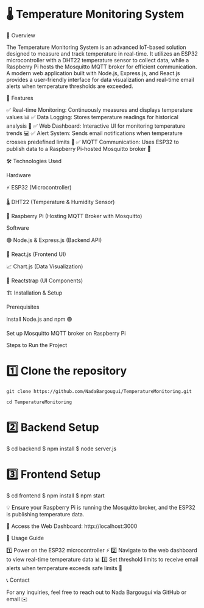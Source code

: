 # 🌡️ Temperature Monitoring System

📌 Overview

The Temperature Monitoring System is an advanced IoT-based solution designed to measure and track temperature in real-time. It utilizes an ESP32 microcontroller with a DHT22 temperature sensor to collect data, while a Raspberry Pi hosts the Mosquitto MQTT broker for efficient communication. A modern web application built with Node.js, Express.js, and React.js provides a user-friendly interface for data visualization and real-time email alerts when temperature thresholds are exceeded.

🚀 Features

✅ Real-time Monitoring: Continuously measures and displays temperature values 📊
✅ Data Logging: Stores temperature readings for historical analysis 📂
✅ Web Dashboard: Interactive UI for monitoring temperature trends 💻
✅ Alert System: Sends email notifications when temperature crosses predefined limits 🔔
✅ MQTT Communication: Uses ESP32 to publish data to a Raspberry Pi-hosted Mosquitto broker 🔄

🛠️ Technologies Used

Hardware

⚡ ESP32 (Microcontroller)

🌡️ DHT22 (Temperature & Humidity Sensor)

🍓 Raspberry Pi (Hosting MQTT Broker with Mosquitto)

Software

🟢 Node.js & Express.js (Backend API)

🔷 React.js (Frontend UI)

📈 Chart.js (Data Visualization)

🎨 Reactstrap (UI Components)


🏗️ Installation & Setup

Prerequisites

Install Node.js and npm 🟢

Set up Mosquitto MQTT broker on Raspberry Pi 


Steps to Run the Project

# 1️⃣ Clone the repository
`git clone https://github.com/NadaBargougui/TemperatureMonitoring.git`

`cd TemperatureMonitoring`

# 2️⃣ Backend Setup
$ cd backend
$ npm install
$ node server.js

# 3️⃣ Frontend Setup
$ cd frontend
$ npm install
$ npm start

💡 Ensure your Raspberry Pi is running the Mosquitto broker, and the ESP32 is publishing temperature data.

🔗 Access the Web Dashboard: http://localhost:3000


🎯 Usage Guide

1️⃣ Power on the ESP32 microcontroller ⚡
2️⃣ Navigate to the web dashboard to view real-time temperature data 📊
3️⃣ Set threshold limits to receive email alerts when temperature exceeds safe limits 🔔


📞 Contact

For any inquiries, feel free to reach out to Nada Bargougui via GitHub or email ✉️
